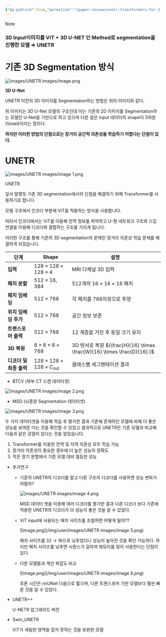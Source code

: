 ```yaml
---
{"dg-publish":true,"permalink":"/paper-review/unetr-transformers-for-3-d-medical-image-segmentation/","tags":["Paper"],"created":"2025-01-08T19:50:20.084+09:00","updated":"2025-01-09T21:48:48.656+09:00"}
---
```


> [!NOTE]
>  ### 3D Input이미지를 ViT + 3D U-NET 인 Method로 segmentation을 진행한 모델 ⇒ UNETR

# 기존 3D Segmentation 방식

![images/UNETR images/image.png](/img/user/images/UNETR%20images/image.png)

**3D U-Net**

UNETR 이전의 3D 이미지를 Segmentation하는 방법은 위의 이미지와 같다.

위 이미지는 3D U-Net 모델의 구조인데 이는 기존의 2D 이미지를 Segmentation하는 모델인 U-Net을 기반으로 하고 있으며 다른 점은 input 데이터의 shape이 3차원(Voxel)이라는 점이다.

**하지만 이러한 방법의 단점으로는 장거리 공간적 의존성을 학습하기 어렵다는 단점이 있다.**

# UNETR

![images/UNETR images/image 1.png](/img/user/images/UNETR%20images/image%201.png)

UNETR

앞서 말했듯 기존 3D segmentation에서의 단점을 해결하기 위해 Transformer를 사용하기로 합니다.

모델 구조에서 인코더 부분에 ViT를 적용하는 방식을 사용합니다.

따라서 인코더에서는 ViT를 이용해 전역 정보를 파악하고  U-형 네트워크 구조와 스킵 연결을 이용해 디코더와 결합하는 구조를 가지게 됩니다.

이러한 구조를 통해 기존의 3D segmentation의 문제인 장거리 의존성 학습 문제를 해결하게 되었습니다.

| 단계 | Shape | 설명 |
| --- | --- | --- |
| **입력** | $128 \times 128 \times 128 \times 4$ | MRI 다채널 3D 입력 |
| **패치 분할** | $512 \times 16,384$ | 512개의 $16 \times 16 \times 16$ 패치 |
| **패치 임베딩** | $512 \times 768$ | 각 패치를 768차원으로 투영 |
| **위치 임베딩 추가** | $512 \times 768$ | 공간 정보 보존 |
| **트랜스포머 출력** | $512 \times 768$ | 12 계층을 거친 후 동일 크기 유지 |
| **3D 복원** | $8 \times 8 \times 8 \times 768$ | 3D 텐서로 복원 $(\frac{H}{16} \times \frac{W}{16} \times \frac{D}{16} )$ |
| **디코더 및 최종 출력** | $128 \times 128 \times 128 \times C_{\text{out}}$ | 클래스별 세그멘테이션 결과 |

- BTCV (복부 CT 스캔 데이터셋)

![images/UNETR images/image 2.png](/img/user/images/UNETR%20images/image%202.png)

- MSD (뇌종양 Segmentation 데이터셋)

![images/UNETR images/image 3.png](/img/user/images/UNETR%20images/image%203.png)

두 가지 데이터셋을 이용해 학습 후 평가한 결과 기존에 존재하던 모델에 비해 더 좋은 성능을 보여준 다는 것을 확인할 수 있었고 결과적으로 UNETR은 기존 모델과 비교해 다음과 같은 강점이 있다는 것을 알았습니다.

1. Transformer를 이용한 전역 및 지역 의존성 모두 학습 가능
2. 장거리 의존성이 중요한 경우에 더 높은 성능의 정확도
3. 작은 장기 분할에서 기존 모델 대비 월등한 성능

- 추가연구
    - 기존의 UNETR의 디코더를 말고 다른 구조의 디코더를 사용하면 성능 변화가 어떨까?
        
        ![images/UNETR images/image 4.png](/img/user/images/UNETR%20images/image%204.png)
        
        MSD 데이터 셋을 이용해 여러 디코더를 평가한 결과 다른 디코더 보다 기존에 적용한 UNETR의 디코더가 더 성능이 좋은 것을 알 수 있었다.
        
    - ViT input에 사용되는 패치 사이즈를 조절하면 어떻게 될까??
        
        ![image.png](/img/user/images/UNETR images/image 5.png)
        
        패치 사이즈를 32 → 16으로 낮추었더니 성능이 높아진 것을 확인 가능하다.
        하지만 패치 사이즈를 낮추면 시퀀스가 길어져 메모리를 많이 사용한다는 단점이 있다.
        
    - 다른 모델들과 계산 복잡도 비교
        
        ![image.png](/img/user/images/UNETR images/image 6.png)
        
        추론 시간은 nnUNet 다음으로 짧으며, 다른 트랜스포머 기반 모델보다 훨씬 빠른 것을 알 수 있었다.
        

- UNETR++
    
    U-NETR 업그레이드 버전
    
- Swin_UNETR
    
    ViT가 세밀한 영역을 잡지 못하는 것을 보완한 모델